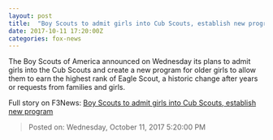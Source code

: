 ```yaml
---
layout: post
title:  "Boy Scouts to admit girls into Cub Scouts, establish new program"
date: 2017-10-11 17:20:00Z
categories: fox-news
---
```


The Boy Scouts of America announced on Wednesday its plans to admit girls into the Cub Scouts and create a new program for older girls to allow them to earn the highest rank of Eagle Scout, a historic change after years or requests from families and girls.


Full story on F3News: [Boy Scouts to admit girls into Cub Scouts, establish new program](http://www.f3nws.com/n/PbvcfB)

> Posted on: Wednesday, October 11, 2017 5:20:00 PM
